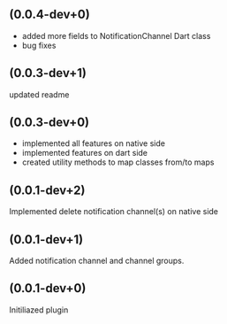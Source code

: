 ## (0.0.4-dev+0)

- added more fields to NotificationChannel Dart class
- bug fixes

## (0.0.3-dev+1)

updated readme

## (0.0.3-dev+0)

- implemented all features on native side
- implemented features on dart side
- created utility methods to map classes from/to maps

## (0.0.1-dev+2)

Implemented delete notification channel(s) on native side

## (0.0.1-dev+1)

Added notification channel and channel groups.

## (0.0.1-dev+0)

Initiliazed plugin
